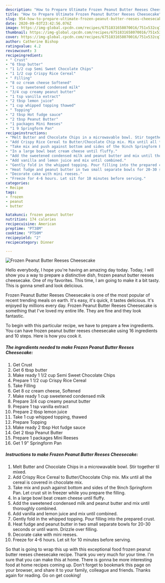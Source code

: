 ```yaml
---
description: "How to Prepare Ultimate Frozen Peanut Butter Reeses Cheesecake"
title: "How to Prepare Ultimate Frozen Peanut Butter Reeses Cheesecake"
slug: 954-how-to-prepare-ultimate-frozen-peanut-butter-reeses-cheesecake
date: 2020-09-03T23:42:56.076Z
image: https://img-global.cpcdn.com/recipes/6751831658070016/751x532cq70/frozen-peanut-butter-reeses-cheesecake-recipe-main-photo.jpg
thumbnail: https://img-global.cpcdn.com/recipes/6751831658070016/751x532cq70/frozen-peanut-butter-reeses-cheesecake-recipe-main-photo.jpg
cover: https://img-global.cpcdn.com/recipes/6751831658070016/751x532cq70/frozen-peanut-butter-reeses-cheesecake-recipe-main-photo.jpg
author: Catherine Bishop
ratingvalue: 4.2
reviewcount: 3
recipeingredient:
- " Crust"
- "6 tbsp butter"
- "1 1/2 cup Semi Sweet Chocolate Chips"
- "1 1/2 cup Crispy Rice Cereal"
- " Filling"
- "8 oz cream cheese Softened"
- "1 cup sweetened condensed milk"
- "3/4 cup creamy peanut butter"
- "1 tsp vanilla extract"
- "2 tbsp lemon juice"
- "1 cup whipped topping thawed"
- " Topping"
- "2 tbsp Hot fudge sauce"
- "2 tbsp Peanut Butter"
- "1 packages Mini Reeses"
- "1 9 Springform Pan"
recipeinstructions:
- "Melt Butter and Chocolate Chips in a microwavable bowl. Stir together til mixed."
- "Add Crispy Rice Cereal to Butter/Chocolate Chip mix. Mix until all the cereal is covered in chocolate mix."
- "Take mix and push against bottom and sides of the 9inch Springform Pan. Let crust sit in freezer while you prepare the filling."
- "In a large bowl beat cream cheese until fluffy."
- "Add the sweetened condensed milk and peanut butter and mix until thoroughly combined."
- "Add vanilla and lemon juice and mix until combined."
- "Gently fold in the whipped topping. Pour filling into the prepared crust."
- "Heat fudge and peanut butter in two small separate bowls for 20-30 seconds or until warm. Drizzle over filling."
- "Decorate cake with mini reeses."
- "Freeze for 4-6 hours. Let sit for 10 minutes before serving."
categories:
- Recipe
tags:
- frozen
- peanut
- butter

katakunci: frozen peanut butter 
nutrition: 174 calories
recipecuisine: American
preptime: "PT38M"
cooktime: "PT50M"
recipeyield: "2"
recipecategory: Dinner

---
```



![Frozen Peanut Butter Reeses Cheesecake](https://img-global.cpcdn.com/recipes/6751831658070016/751x532cq70/frozen-peanut-butter-reeses-cheesecake-recipe-main-photo.jpg)

Hello everybody, I hope you're having an amazing day today. Today, I will show you a way to prepare a distinctive dish, frozen peanut butter reeses cheesecake. One of my favorites. This time, I am going to make it a bit tasty. This is gonna smell and look delicious.



Frozen Peanut Butter Reeses Cheesecake is one of the most popular of recent trending meals on earth. It's easy, it's quick, it tastes delicious. It's enjoyed by millions every day. Frozen Peanut Butter Reeses Cheesecake is something that I've loved my entire life. They are fine and they look fantastic.


To begin with this particular recipe, we have to prepare a few ingredients. You can have frozen peanut butter reeses cheesecake using 16 ingredients and 10 steps. Here is how you cook it.

<!--inarticleads1-->

##### The ingredients needed to make Frozen Peanut Butter Reeses Cheesecake:

1. Get  Crust
1. Get 6 tbsp butter
1. Make ready 1 1/2 cup Semi Sweet Chocolate Chips
1. Prepare 1 1/2 cup Crispy Rice Cereal
1. Take  Filling
1. Get 8 oz cream cheese, Softened
1. Make ready 1 cup sweetened condensed milk
1. Prepare 3/4 cup creamy peanut butter
1. Prepare 1 tsp vanilla extract
1. Prepare 2 tbsp lemon juice
1. Take 1 cup whipped topping, thawed
1. Prepare  Topping
1. Make ready 2 tbsp Hot fudge sauce
1. Get 2 tbsp Peanut Butter
1. Prepare 1 packages Mini Reeses
1. Get 1 9&#34; Springform Pan




<!--inarticleads2-->

##### Instructions to make Frozen Peanut Butter Reeses Cheesecake:

1. Melt Butter and Chocolate Chips in a microwavable bowl. Stir together til mixed.
1. Add Crispy Rice Cereal to Butter/Chocolate Chip mix. Mix until all the cereal is covered in chocolate mix.
1. Take mix and push against bottom and sides of the 9inch Springform Pan. Let crust sit in freezer while you prepare the filling.
1. In a large bowl beat cream cheese until fluffy.
1. Add the sweetened condensed milk and peanut butter and mix until thoroughly combined.
1. Add vanilla and lemon juice and mix until combined.
1. Gently fold in the whipped topping. Pour filling into the prepared crust.
1. Heat fudge and peanut butter in two small separate bowls for 20-30 seconds or until warm. Drizzle over filling.
1. Decorate cake with mini reeses.
1. Freeze for 4-6 hours. Let sit for 10 minutes before serving.




So that is going to wrap this up with this exceptional food frozen peanut butter reeses cheesecake recipe. Thank you very much for your time. I'm sure that you can make this at home. There is gonna be more interesting food at home recipes coming up. Don't forget to bookmark this page on your browser, and share it to your family, colleague and friends. Thanks again for reading. Go on get cooking!
